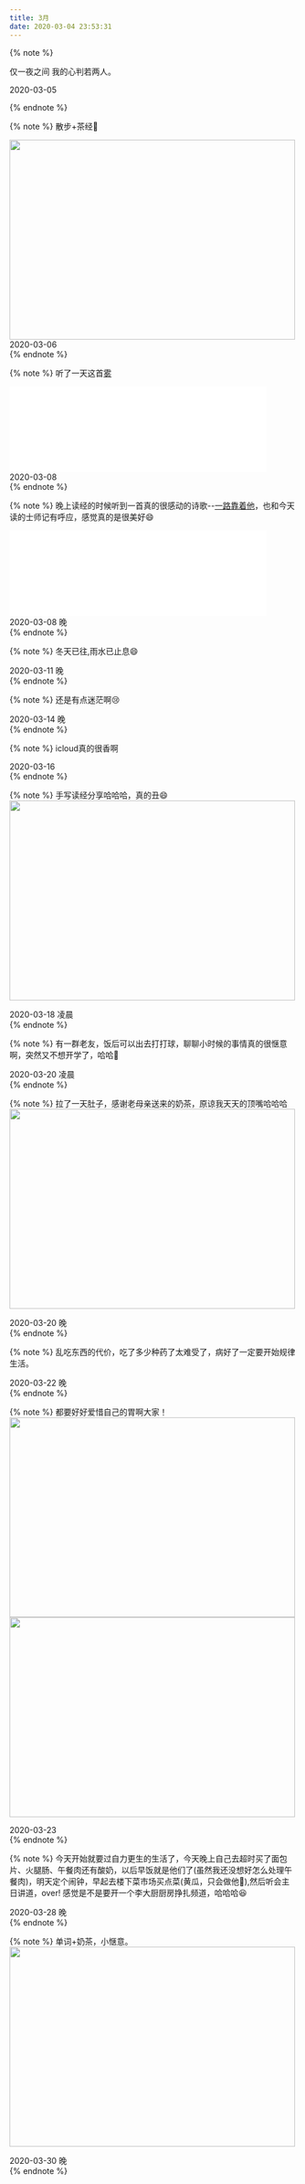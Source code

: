 ```yaml
---
title: 3月
date: 2020-03-04 23:53:31
---
```



{% note %}

仅一夜之间 我的心判若两人。
<div class="daily-date"><i class="fa fa-calendar"></i> 2020-03-05</div>

{% endnote %}

{% note %}
散步+茶经:dog:
<div class="daily-photo">
<img src="https://blog-1257711631.cos.ap-nanjing.myqcloud.com/markdownpic/0F5318D7-D4C4-4364-851C-9322E618FBFD_1_105_c.jpeg" width=500 height=350>
</div>
<div class="daily-date"><i class="fa fa-calendar"></i> 2020-03-06</div>
{% endnote %}

{% note %}
听了一天这首[雾](https://music.163.com/#/song?id=404459879)
<iframe frameborder="no" border="0" marginwidth="0" marginheight="0" width=450 height=150 src="//music.163.com/outchain/player?type=2&id=404459879&auto=0&height=66"></iframe>
<div class="daily-date"><i class="fa fa-calendar"></i> 2020-03-08</div>
{% endnote %}

{% note %}
晚上读经的时候听到一首真的很感动的诗歌--[一路靠着他](https://music.163.com/#/song?id=33378145)，也和今天读的士师记有呼应，感觉真的是很美好:smile:
<iframe frameborder="no" border="0" marginwidth="0" marginheight="0" width=450 height=150 src="//music.163.com/outchain/player?type=2&id=33378145&auto=0&height=66"></iframe>
<div class="daily-date"><i class="fa fa-calendar"></i> 2020-03-08 晚</div>
{% endnote %}

{% note %}
冬天已往,雨水已止息:smile:
<div class="daily-date"><i class="fa fa-calendar"></i> 2020-03-11 晚</div>
{% endnote %}

{% note %}
还是有点迷茫啊:cry:
<div class="daily-date"><i class="fa fa-calendar"></i> 2020-03-14 晚</div>
{% endnote %}

{% note %}
icloud真的很香啊
<div class="daily-date"><i class="fa fa-calendar"></i> 2020-03-16 </div>
{% endnote %}

{% note %}
手写读经分享哈哈哈，真的丑:smile:
<img src="https://blog-1257711631.cos.ap-nanjing.myqcloud.com/markdownpic/IMG_2B4B0A433E58-1.jpeg" width=500 height=350>

<div class="daily-date"><i class="fa fa-calendar"></i> 2020-03-18 凌晨</div>
{% endnote %}

{% note %}
有一群老友，饭后可以出去打打球，聊聊小时候的事情真的很惬意啊，突然又不想开学了，哈哈:dog:
<div class="daily-date"><i class="fa fa-calendar"></i> 2020-03-20 凌晨</div>
{% endnote %}

{% note %}
拉了一天肚子，感谢老母亲送来的奶茶，原谅我天天的顶嘴哈哈哈
<img src="https://blog-1257711631.cos.ap-nanjing.myqcloud.com/markdownpic/8CD98054-124B-4B71-8873-6EC9CA094782_1_105_c.jpeg" width=500 height=350>

<div class="daily-date"><i class="fa fa-calendar"></i> 2020-03-20 晚</div>
{% endnote %}

{% note %}
乱吃东西的代价，吃了多少种药了太难受了，病好了一定要开始规律生活。

<div class="daily-date"><i class="fa fa-calendar"></i> 2020-03-22 晚</div>
{% endnote %}


{% note %}
都要好好爱惜自己的胃啊大家！
<img src="https://blog-1257711631.cos.ap-nanjing.myqcloud.com/markdownpic/病历.png" width=500 height=350>
<img src="https://blog-1257711631.cos.ap-nanjing.myqcloud.com/markdownpic/病后伙食.jpeg" width=500 height=350>
<div class="daily-date"><i class="fa fa-calendar"></i> 2020-03-23 </div>
{% endnote %}

{% note %}
今天开始就要过自力更生的生活了，今天晚上自己去超时买了面包片、火腿肠、午餐肉还有酸奶，以后早饭就是他们了(虽然我还没想好怎么处理午餐肉)，明天定个闹钟，早起去楼下菜市场买点菜(黄瓜，只会做他:dog:),然后听会主日讲道，over! 感觉是不是要开一个李大厨厨房挣扎频道，哈哈哈:laughing:
<div class="daily-date"><i class="fa fa-calendar"></i> 2020-03-28 晚</div>
{% endnote %}

{% note %}
单词+奶茶，小惬意。
<img src="https://blog-1257711631.cos.ap-nanjing.myqcloud.com/markdownpic/20200331001538.png" width=500 height=350>
<div class="daily-date"><i class="fa fa-calendar"></i> 2020-03-30 晚</div>
{% endnote %}



